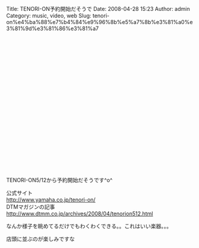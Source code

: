 Title: TENORI-ON予約開始だそうで
Date: 2008-04-28 15:23
Author: admin
Category: music, video, web
Slug: tenori-on%e4%ba%88%e7%b4%84%e9%96%8b%e5%a7%8b%e3%81%a0%e3%81%9d%e3%81%86%e3%81%a7

<object height="355" width="425"><param name="movie" value="http://www.youtube.com/v/_SGwDhKTrwU&amp;hl=en"></param><param name="wmode" value="transparent"></param><embed src="http://www.youtube.com/v/_SGwDhKTrwU&amp;hl=en" type="application/x-shockwave-flash" wmode="transparent" height="355" width="425"></object>

<span class="caps">TENORI</span>-ON5/12から予約開始だそうです\^o\^

公式サイト  
<http://www.yamaha.co.jp/tenori-on/>  
<span class="caps">DTM</span>マガジンの記事  
<http://www.dtmm.co.jp/archives/2008/04/tenorion512.html>

なんか様子を眺めてるだけでもわくわくできる。。これはいい楽器。。。

店頭に並ぶのが楽しみですな
